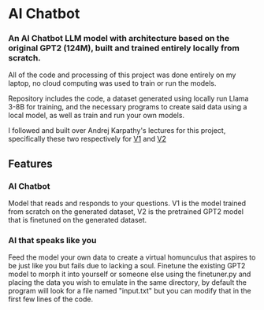 # AI Chatbot
### An AI Chatbot LLM model with architecture based on the original GPT2 (124M), built and trained entirely locally from scratch.

All of the code and processing of this project was done entirely on my laptop, no cloud computing was used to train or run the models. 

Repository includes the code, a dataset generated using locally run Llama 3-8B for training, and the necessary programs to create said data using a local model, as well as train and run your own models.

I followed and built over Andrej Karpathy's lectures for this project, specifically these two respectively for [V1](https://www.youtube.com/watch?v=kCc8FmEb1nY) and [V2](https://www.youtube.com/watch?v=l8pRSuU81PU)

## Features

### AI Chatbot

Model that reads and responds to your questions. V1 is the model trained from scratch on the generated dataset, V2 is the pretrained GPT2 model that is finetuned on the generated dataset.


### AI that speaks like you

Feed the model your own data to create a virtual homunculus that aspires to be just like you but fails due to lacking a soul. Finetune the existing GPT2 model to morph it into yourself or someone else using the finetuner.py and placing the data you wish to emulate in the same directory, by default the program will look for a file named "input.txt" but you can modify that in the first few lines of the code.
